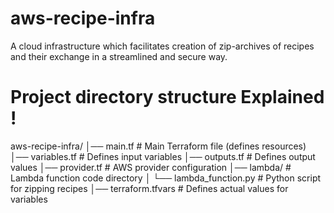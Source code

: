 # aws-recipe-infra
A cloud infrastructure which facilitates creation of zip-archives of recipes and their exchange in a streamlined and secure way.

# Project directory structure Explained !

aws-recipe-infra/
│── main.tf           # Main Terraform file (defines resources)
│── variables.tf      # Defines input variables
│── outputs.tf        # Defines output values
│── provider.tf       # AWS provider configuration
│── lambda/           # Lambda function code directory
│   └── lambda_function.py  # Python script for zipping recipes
│── terraform.tfvars  # Defines actual values for variables
